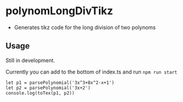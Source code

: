 # polynomLongDivTikz

- Generates tikz code for the long division of two polynoms

## Usage
Still in development.

Currently you can add to the bottom of index.ts and run `npm run start`
```
let p1 = parsePolynomial('3x^3+8x^2-x+1')
let p2 = parsePolynomial('3x+2')
console.log(toTex(p1, p2))
```